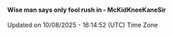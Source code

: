 #### Wise man says only fool rush in - McKidKneeKaneSir
Updated on 10/08/2025 - 16:14:52 (UTC) Time Zone

